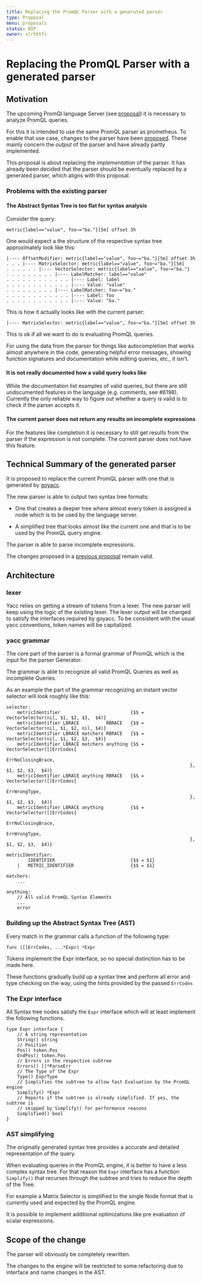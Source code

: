 ```yaml
---
title: Replacing the PromQL Parser with a generated parser
type: Proposal
menu: proposals
status: WIP
owner: slrtbtfs
---
```

# Replacing the PromQL Parser with a generated parser

## Motivation

The upcoming PromQl language Server (see [proposal](https://github.com/sl>rtbtfs/promql-lsp/blob/master/doc/proposals/2019_promql-language-server.md)) it is necessary to analyze PromQL queries.

For this it is intended to use the same PromQL parser as prometheus. To enable that use case, changes to the parser have been [proposed](https://github.com/slrtbtfs/promql-lsp/blob/master/doc/proposals/2019_promql-parser-improvements.md). These mainly concern the _output_ of the parser and have already partly implemented.

This proposal is about replacing the _implementation_ of the parser. It has already been decided that the parser should be eventually replaced by a generated parser, which aligns with this proposal.

### Problems with the existing parser 

#### The Abstract Syntax Tree is too flat for syntax analysis

Consider the query:

    metric{label=="value", foo~="ba."}[5m] offset 3h

One would expect a the structure of the respective syntax tree approximately look like this:

    |---- OffsetModifier: metric{label=="value", foo~="ba."}[5m] offset 3h
    . . . |---- MatrixSelector: metric{label=="value", foo~="ba."}[5m]
    . . . . . . |---- VectorSelector: metric{label=="value", foo~="ba."}
    . . . . . . . . . |---- LabelMatcher: label=="value"
    . . . . . . . . . . . . |---- Label: label
    . . . . . . . . . . . . |---- Value: "value"
    . . . . . . . . . |---- LabelMatcher: foo~="ba."
    . . . . . . . . . . . . |---- Label: foo 
    . . . . . . . . . . . . |---- Value: "ba."

This is how it actually looks like with the current parser:

    |---- MatrixSelector: metric{label=="value", foo~="ba."}[5m] offset 3h

This is ok if all we want to do is evaluating PromQL queries. 

For using the data from the parser for things like autocompletion that works almost anywhere in the code, generating helpful error messages, showing function signatures and documentation while editing queries, etc., it isn't.


#### It is not really documented how a valid query looks like

While the documentation list examples of valid queries, but there are still undocumented features in the language (e.g. comments, see  #6198). Currently the only reliable way to figure out whether a query is valid is to check if the  parser accepts it.

#### The current parser does not return any results on incomplete expressions

For the features like completion it is necessary to still get results from the parser if the expression is not complete. The current parser does not have this feature.

## Technical Summary of the generated parser

It is proposed to replace the current PromQL parser with one that is generated by [goyacc](https://godoc.org/golang.org/x/tools/cmd/goyacc). 

The new parser is able to output two syntax tree formats:

* One that creates a deeper tree where almost every token is assigned a node which is to be used by the language server.

* A simplified tree that looks almost like the current one and that is to be used by the PromQL query engine.

The parser is able to parse incomplete expressions.

The changes proposed in a [previous proposal](https://github.com/slrtbtfs/promql-lsp/blob/master/doc/proposals/2019_promql-language-server.md) remain valid.

## Architecture

### lexer

Yacc relies on getting a stream of tokens from  a lexer. The new parser will keep using the logic of the existing lexer. The lexer output will be changed to satisfy the interfaces required by goyacc. To be consistent with the usual yacc conventions, token names will be capitalized.

### yacc grammar

The core part of the parser is a formal grammar of PromQL which is the input for the parser Generator.

The grammar is able to recognize all valid PromQL Queries as well as incomplete Queries.

As an example the part of the grammar recognizing an instant vector selector will look roughly like this:

    selector:
        metricIdentifier                          {$$ = VectorSelector(nil, $1, $2, $3,  $4)}
        metricIdentifier LBRACE          RBRACE   {$$ = VectorSelector(nil, $1, $2, nil, $4)}
        metricIdentifier LBRACE matchers RBRACE   {$$ = VectorSelector(nil, $1, $2, $3,  $4)}
        metricIdentifier LBRACE matchers anything {$$ = VectorSelector([]ErrCodes{
                                                                            ErrNoClosingBrace,
                                                                        }, $1, $2, $3,  $4)}
        metricIdentifier LBRACE anything RBRACE   {$$ = VectorSelector([]ErrCodes{
                                                                            ErrWrongType,
                                                                        }, $1, $2, $3,  $4)}
        metricIdentifier LBRACE anything          {$$ = VectorSelector([]ErrCodes{
                                                                            ErrNoClosingBrace,
                                                                            ErrWrongType,
                                                                        }, $1, $2, $3,  $4)}

    metricIdentifier:
            IDENTIFIER                            {$$ = $1}
        |   METRIC_IDENTIFIER                     {$$ = $1}
    
    matchers:
        ...
    
    anything:
        // All valid PromQL Syntax Elements
        ...
        error

### Building up the Abstract Syntax Tree (AST)

Every match in the grammar calls a function of the following type:

    func ([]ErrCodes, ...*Expr) *Expr

Tokens implement the Expr interface, so no special distinction has to be made here.

These functions gradually build up a syntax tree and perform all error and type checking on the way, using the hints provided by the passed `ErrCodes`

### The Expr interface

All Syntax tree nodes satisfy the `Expr` interface which will at least implement the following functions.

    type Expr interface {
        // A string representation
        String() string
        // Position
        Pos() token.Pos
        EndPos() token.Pos
        // Errors in the respective subtree
        Errors() []*ParseErr
        // The Type of the Expr
        Type() ExprType
        // Simplifies the subtree to allow fast Evaluation by the PromQL engine
        Simplify() *Expr
        // Reports if the subtree is already simplified. If yes, the subtree is 
        // skipped by Simplify() for performance reasons
        Simplified() bool
    }

### AST simplifying

The originally generated syntax tree provides a accurate and detailed representation of the query.

When evaluating queries in the PromQL engine, it is better to have a less complex syntax tree. For that reason the `Expr` interface has a function `Simplify()` that recurses through the subtree and tries to reduce the depth of the Tree. 

For example a Matrix Selector is simplified to the single Node format that is currently used and expected by the PromQL engine.

It is possible to implement additional optimizations like pre evaluation of scalar expressions.


## Scope of the change

The parser will obviously be completely rewritten.

The changes to the engine will be restricted to some refactoring due to interface and name changes in the AST.